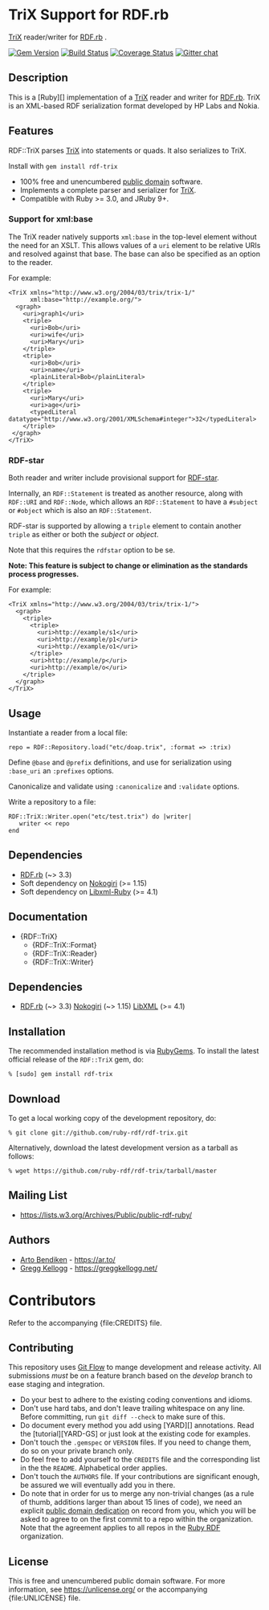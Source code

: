 # TriX Support for RDF.rb

[TriX][] reader/writer for [RDF.rb][RDF.rb] .

[![Gem Version](https://badge.fury.io/rb/rdf-trix.svg)](https://badge.fury.io/rb/rdf-trix)
[![Build Status](https://github.com/ruby-rdf/rdf-trix/workflows/CI/badge.svg?branch=develop)](https://github.com/ruby-rdf/rdf-trix/actions?query=workflow%3ACI)
[![Coverage Status](https://coveralls.io/repos/ruby-rdf/rdf-trix/badge.svg?branch=develop)](https://coveralls.io/github/ruby-rdf/rdf-trix?branch=develop)
[![Gitter chat](https://badges.gitter.im/ruby-rdf/rdf.png)](https://gitter.im/ruby-rdf/rdf)

## Description
This is a [Ruby][] implementation of a [TriX][] reader and writer for [RDF.rb][]. TriX is an XML-based RDF serialization format developed by HP Labs and Nokia.

## Features
RDF::TriX parses [TriX][] into statements or quads. It also serializes to TriX.

Install with `gem install rdf-trix`

* 100% free and unencumbered [public domain](https://unlicense.org/) software.
* Implements a complete parser and serializer for [TriX][].
* Compatible with Ruby >= 3.0, and JRuby 9+.

### Support for xml:base

The TriX reader natively supports `xml:base` in the top-level element without the need for an XSLT. This allows values of a `uri` element to be relative URIs and resolved against that base. The base can also be specified as an option to the reader.

For example:

    <TriX xmlns="http://www.w3.org/2004/03/trix/trix-1/"
          xml:base="http://example.org/">
      <graph>
        <uri>graph1</uri>
        <triple>
          <uri>Bob</uri>
          <uri>wife</uri>
          <uri>Mary</uri>
        </triple>
        <triple>
          <uri>Bob</uri>
          <uri>name</uri>
          <plainLiteral>Bob</plainLiteral>
        </triple>
        <triple>
          <uri>Mary</uri>
          <uri>age</uri>
          <typedLiteral datatype="http://www.w3.org/2001/XMLSchema#integer">32</typedLiteral>
        </triple>
     </graph>
    </TriX>

### RDF-star

Both reader and writer include provisional support for [RDF-star][].

Internally, an `RDF::Statement` is treated as another resource, along with `RDF::URI` and `RDF::Node`, which allows an `RDF::Statement` to have a `#subject` or `#object` which is also an `RDF::Statement`.

RDF-star is supported by allowing a `triple` element to contain another `triple` as either or both the _subject_ or _object_.

Note that this requires the `rdfstar` option to be se.

**Note: This feature is subject to change or elimination as the standards process progresses.**

For example:

    <TriX xmlns="http://www.w3.org/2004/03/trix/trix-1/">
      <graph>
        <triple>
          <triple>
            <uri>http://example/s1</uri>
            <uri>http://example/p1</uri>
            <uri>http://example/o1</uri>
          </triple>
          <uri>http://example/p</uri>
          <uri>http://example/o</uri>
        </triple>
      </graph>
    </TriX>

## Usage
Instantiate a reader from a local file:

    repo = RDF::Repository.load("etc/doap.trix", :format => :trix)

Define `@base` and `@prefix` definitions, and use for serialization using `:base_uri` an `:prefixes` options.

Canonicalize and validate using `:canonicalize` and `:validate` options.

Write a repository to a file:

    RDF::TriX::Writer.open("etc/test.trix") do |writer|
       writer << repo
    end

## Dependencies
* [RDF.rb](https://rubygems.org/gems/rdf) (~> 3.3)
* Soft dependency on [Nokogiri](https://rubygems.org/gems/nokogiri) (>= 1.15)
* Soft dependency on [Libxml-Ruby](https://rubygems.org/gems/libxml-ruby) (>= 4.1)

## Documentation

* {RDF::TriX}
  * {RDF::TriX::Format}
  * {RDF::TriX::Reader}
  * {RDF::TriX::Writer}

## Dependencies

* [RDF.rb](https://rubygems.org/gems/rdf) (~> 3.3)
  [Nokogiri](https://rubygems.org/gems/nokogiri) (~> 1.15)
  [LibXML](https://rubygems.org/gems/libxml) (>= 4.1)

## Installation

The recommended installation method is via [RubyGems](https://rubygems.org/).
To install the latest official release of the `RDF::TriX` gem, do:

    % [sudo] gem install rdf-trix

## Download

To get a local working copy of the development repository, do:

    % git clone git://github.com/ruby-rdf/rdf-trix.git

Alternatively, download the latest development version as a tarball as
follows:

    % wget https://github.com/ruby-rdf/rdf-trix/tarball/master

## Mailing List

* <https://lists.w3.org/Archives/Public/public-rdf-ruby/>

## Authors

* [Arto Bendiken](https://github.com/artob) - <https://ar.to/>
* [Gregg Kellogg](https://github.com/gkellogg) - <https://greggkellogg.net/>

# Contributors

Refer to the accompanying {file:CREDITS} file.

## Contributing

This repository uses [Git Flow](https://github.com/nvie/gitflow) to mange development and release activity. All submissions _must_ be on a feature branch based on the _develop_ branch to ease staging and integration.

* Do your best to adhere to the existing coding conventions and idioms.
* Don't use hard tabs, and don't leave trailing whitespace on any line.
  Before committing, run `git diff --check` to make sure of this.
* Do document every method you add using [YARD][] annotations. Read the
  [tutorial][YARD-GS] or just look at the existing code for examples.
* Don't touch the `.gemspec` or `VERSION` files. If you need to change them,
  do so on your private branch only.
* Do feel free to add yourself to the `CREDITS` file and the
  corresponding list in the the `README`. Alphabetical order applies.
* Don't touch the `AUTHORS` file. If your contributions are significant
  enough, be assured we will eventually add you in there.
* Do note that in order for us to merge any non-trivial changes (as a rule
  of thumb, additions larger than about 15 lines of code), we need an
  explicit [public domain dedication][PDD] on record from you,
  which you will be asked to agree to on the first commit to a repo within the organization.
  Note that the agreement applies to all repos in the [Ruby RDF](https://github.com/ruby-rdf/) organization.

## License

This is free and unencumbered public domain software. For more information,
see <https://unlicense.org/> or the accompanying {file:UNLICENSE} file.

[RDF.rb]:   https://rubygems.org/gems/rdf/
[TriX]:     https://www.hpl.hp.com/techreports/2004/HPL-2004-56.html
[PDD]:              https://unlicense.org/#unlicensing-contributions
[RDF-star]:         https://w3c.github.io/rdf-star/rdf-star-cg-spec.html
